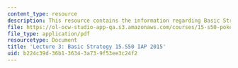 ```yaml
---
content_type: resource
description: This resource contains the information regarding Basic Strategy.
file: https://ol-ocw-studio-app-qa.s3.amazonaws.com/courses/15-s50-poker-theory-and-analytics-january-iap-2015/b224c39d36b136343a739f53ee3c24f2_MIT15_S50IAP15_L3_Basic.pdf
file_type: application/pdf
resourcetype: Document
title: 'Lecture 3: Basic Strategy 15.S50 IAP 2015'
uid: b224c39d-36b1-3634-3a73-9f53ee3c24f2
---
```

